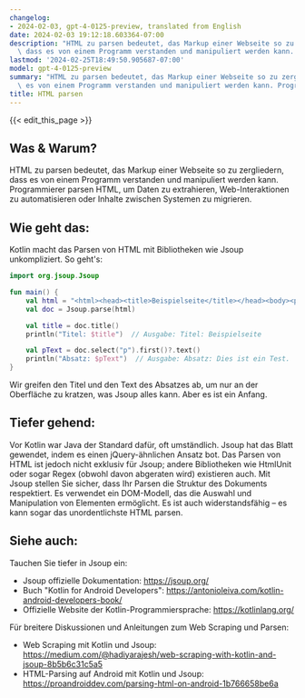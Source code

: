 ```yaml
---
changelog:
- 2024-02-03, gpt-4-0125-preview, translated from English
date: 2024-02-03 19:12:18.603364-07:00
description: "HTML zu parsen bedeutet, das Markup einer Webseite so zu zergliedern,\
  \ dass es von einem Programm verstanden und manipuliert werden kann. Programmierer\u2026"
lastmod: '2024-02-25T18:49:50.905687-07:00'
model: gpt-4-0125-preview
summary: "HTML zu parsen bedeutet, das Markup einer Webseite so zu zergliedern, dass\
  \ es von einem Programm verstanden und manipuliert werden kann. Programmierer\u2026"
title: HTML parsen
---
```


{{< edit_this_page >}}

## Was & Warum?
HTML zu parsen bedeutet, das Markup einer Webseite so zu zergliedern, dass es von einem Programm verstanden und manipuliert werden kann. Programmierer parsen HTML, um Daten zu extrahieren, Web-Interaktionen zu automatisieren oder Inhalte zwischen Systemen zu migrieren.

## Wie geht das:
Kotlin macht das Parsen von HTML mit Bibliotheken wie Jsoup unkompliziert. So geht's:

```Kotlin
import org.jsoup.Jsoup

fun main() {
    val html = "<html><head><title>Beispielseite</title></head><body><p>Dies ist ein Test.</p></body></html>"
    val doc = Jsoup.parse(html)

    val title = doc.title()
    println("Titel: $title")  // Ausgabe: Titel: Beispielseite

    val pText = doc.select("p").first()?.text()
    println("Absatz: $pText")  // Ausgabe: Absatz: Dies ist ein Test.
}
```

Wir greifen den Titel und den Text des Absatzes ab, um nur an der Oberfläche zu kratzen, was Jsoup alles kann. Aber es ist ein Anfang.

## Tiefer gehend:
Vor Kotlin war Java der Standard dafür, oft umständlich. Jsoup hat das Blatt gewendet, indem es einen jQuery-ähnlichen Ansatz bot. Das Parsen von HTML ist jedoch nicht exklusiv für Jsoup; andere Bibliotheken wie HtmlUnit oder sogar Regex (obwohl davon abgeraten wird) existieren auch. Mit Jsoup stellen Sie sicher, dass Ihr Parsen die Struktur des Dokuments respektiert. Es verwendet ein DOM-Modell, das die Auswahl und Manipulation von Elementen ermöglicht. Es ist auch widerstandsfähig – es kann sogar das unordentlichste HTML parsen.

## Siehe auch:
Tauchen Sie tiefer in Jsoup ein:

- Jsoup offizielle Dokumentation: https://jsoup.org/
- Buch "Kotlin for Android Developers": https://antonioleiva.com/kotlin-android-developers-book/
- Offizielle Website der Kotlin-Programmiersprache: https://kotlinlang.org/

Für breitere Diskussionen und Anleitungen zum Web Scraping und Parsen:

- Web Scraping mit Kotlin und Jsoup: https://medium.com/@hadiyarajesh/web-scraping-with-kotlin-and-jsoup-8b5b6c31c5a5
- HTML-Parsing auf Android mit Kotlin und Jsoup: https://proandroiddev.com/parsing-html-on-android-1b766658be6a

